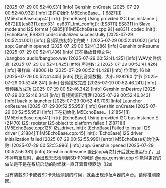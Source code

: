 [2025-07-29 00:52:40.931] [info] Genshin onCreate
[2025-07-29 00:52:40.932] [info] 正在初始化 M5EchoBase...
[  6827][I][M5EchoBase.cpp:41] init(): [EchoBase] Using provided I2C bus instance
[  6872][I][es8311.cpp:331] es8311_fmt_config(): [ES8311] ES8311 in Slave mode and I2S format
[  6885][I][M5EchoBase.cpp:98] es8311_codec_init(): [EchoBase] ES8311 codec initialized successfully
[2025-07-29 00:52:41.001] [info] 音频系统初始化完成！
[2025-07-29 00:52:41.002] [info] app: Genshin opened
[2025-07-29 00:52:41.386] [info] Genshin onResume
[2025-07-29 00:52:41.406] [info] 正在播放音频文件: /bangboo_audio/bangboo.wav
[2025-07-29 00:52:41.425] [info] WAV文件信息:
[2025-07-29 00:52:41.425] [info]   声道数: 2
[2025-07-29 00:52:41.426] [info]   采样率: 48000 Hz
[2025-07-29 00:52:41.428] [info]   位深度: 16 bit
[2025-07-29 00:52:41.445] [info] 找到音频数据，大小: 928260 字节
[2025-07-29 00:52:46.241] [info] 音频播放完成
[2025-07-29 00:52:46.241] [info] 音频播放成功
[2025-07-29 00:52:46.342] [info] Genshin onDestroy
[2025-07-29 00:52:46.343] [info] 音频资源已清理
[2025-07-29 00:52:46.343] [info] back to launcher
[2025-07-29 00:52:46.706] [info] Launcher onResume
[2025-07-29 00:52:55.958] [info] Genshin onCreate
[2025-07-29 00:52:55.959] [info] 正在初始化 M5EchoBase...
[ 21854][I][M5EchoBase.cpp:41] init(): [EchoBase] Using provided I2C bus instance
E (21470) I2S: register I2S object to platform failed
[ 21871][I][M5EchoBase.cpp:125] i2s_driver_init(): [EchoBase] Failed to install I2S driver
[ 21884][I][M5EchoBase.cpp:45] init(): [EchoBase] I2S driver initialization failed
[2025-07-29 00:52:55.996] [error] M5EchoBase初始化失败!
[2025-07-29 00:52:55.996] [info] app: Genshin opened
[2025-07-29 00:52:56.381] [info] Genshin onResume 退出app再次打开后就无法运行了，且不掉电重启时，会出现无法检测到SD卡的问题 @app_genshin.cpp  你觉得更好的做法是不是在系统启动的时候就一直开着音频驱动（i2s）


没有装载SD卡或者SD卡未检测到的时候，就会出现炸扬声器的声音。请你推测原因。